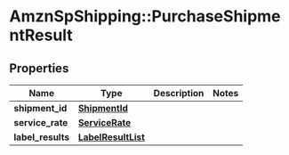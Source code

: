 # AmznSpShipping::PurchaseShipmentResult

## Properties
Name | Type | Description | Notes
------------ | ------------- | ------------- | -------------
**shipment_id** | [**ShipmentId**](ShipmentId.md) |  | 
**service_rate** | [**ServiceRate**](ServiceRate.md) |  | 
**label_results** | [**LabelResultList**](LabelResultList.md) |  | 

